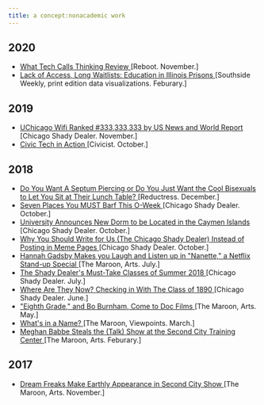 ```yaml
---
title: a concept:nonacademic work
---
```

## 2020
- <a href = "https://reboothq.substack.com/p/adriandaub" target = "_blank"> What Tech Calls Thinking Review </a> [Reboot. November.] 
- <a href = "https://illinoisnewsroom.org/2020/02/11/lack-of-access-long-waitlists-education-in-illinois-prisons/" target = "_blank"> Lack of Access, Long Waitlists: Education in Illinois Prisons </a> [Southside Weekly, print edition data visualizations. Feburary.] 

## 2019 
- <a href = "https://chicagoshadydealer.com/index.php/2019/11/23/uchicago-wifi-ranked-333333333-by-us-news-and-world-report/" target = "_blank"> UChicago Wifi Ranked #333,333,333 by US News and World Report </a> [Chicago Shady Dealer. November.]
- <a href = "https://civichall.org/civicist/civic-tech-action-using-ai-help-build-radical-health-solution/" target = "_blank"> Civic Tech in Action </a> [Civicist. October.]

## 2018 
- <a href = "https://reductress.com/post/do-you-want-a-septum-piercing-or-do-you-just-want-the-cool-bisexuals-to-let-you-sit-at-their-lunch-table/" target = "_blank"> Do You Want A Septum Piercing or Do You Just Want the Cool Bisexuals to Let You Sit at Their Lunch Table? </a> [Reductress. December.]
- <a href = "https://chicagoshadydealer.com/index.php/2013/03/16/seven-places-you-must-barf-this-o-week/" target = "_blank"> Seven Places You MUST Barf This O-Week </a> [Chicago Shady Dealer. October.]
- <a href = "https://chicagoshadydealer.com/index.php/2013/03/16/university-announces-new-dorm-to-be-located-in-the-cayman-islands/" target = "_blank"> University Announces New Dorm to be Located in the Caymen Islands </a> [Chicago Shady Dealer. October.]
- <a href = "https://chicagoshadydealer.com/index.php/2013/03/16/three-reasons-you-should-write-for-us-the-chicago-shady-dealer-instead-of-posting-in-the-meme-pages/" target = "_blank"> Why You Should Write for Us (The Chicago Shady Dealer) Instead of Posting in Meme Pages </a> [Chicago Shady Dealer. October.]
- <a href = "https://www.chicagomaroon.com/article/2018/7/15/hannah-gadsby-makes-laugh-listen-nanette-netflix-s/" target = "_blank"> Hannah Gadsby Makes you Laugh and Listen up in "Nanette," a Netflix Stand-up Special </a> [The Maroon, Arts. July.]
- <a href = "https://chicagoshadydealer.com/index.php/2013/03/16/the-shady-dealers-must-take-classes-of-summer-2018/" target = "_blank"> The Shady Dealer's Must-Take Classes of Summer 2018 </a> [Chicago Shady Dealer. July.]
- <a href = "https://chicagoshadydealer.com/index.php/2013/03/16/where-are-they-now-checking-in-with-the-class-of-1890/" target = "_blank"> Where Are They Now? Checking in With The Class of 1890 </a> [Chicago Shady Dealer. June.]
- <a href = "https://www.chicagomaroon.com/article/2018/5/18/eighth-grade-bo-burnham-come-doc-films/" target = "_blank"> "Eighth Grade," and Bo Burnham, Come to Doc Films </a> [The Maroon, Arts. May.]
- <a href = "https://www.chicagomaroon.com/article/2018/3/13/name/" target = "_blank"> What's in a Name? </a>[The Maroon, Viewpoints. March.]
- <a href = "https://www.chicagomaroon.com/article/2018/2/5/second-city/" target = "_blank"> Meghan Babbe Steals the (Talk) Show at the Second City Training Center </a> [The Maroon, Arts. Feburary.]

## 2017 
- <a href = "https://www.chicagomaroon.com/article/2017/11/7/second-city/" target = "_blank"> Dream Freaks Make Earthly Appearance in Second City Show </a> [The Maroon, Arts. November.]
